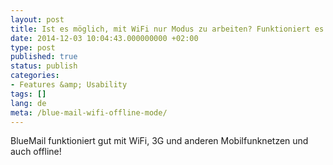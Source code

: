 ```yaml
---
layout: post
title: Ist es möglich, mit WiFi nur Modus zu arbeiten? Funktioniert es im Offline-Modus?
date: 2014-12-03 10:04:43.000000000 +02:00
type: post
published: true
status: publish
categories:
- Features &amp; Usability
tags: []
lang: de
meta: /blue-mail-wifi-offline-mode/
---
```


BlueMail funktioniert gut mit WiFi, 3G und anderen Mobilfunknetzen und auch offline!
